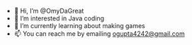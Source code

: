 - 👋 Hi, I’m @OmyDaGreat
- 👀 I’m interested in Java coding
- 🌱 I’m currently learning about making games
- 📫 You can reach me by emailing ogupta4242@gmail.com

<!---
OmyDaGreat/OmyDaGreat is a ✨ special ✨ repository because its `README.md` (this file) appears on your GitHub profile.
You can click the Preview link to take a look at your changes.
--->
